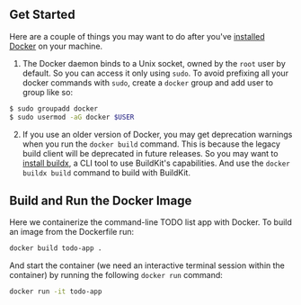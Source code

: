 ## Get Started

Here are a couple of things you may want to do after you've [installed Docker](https://docs.docker.com/engine/install/) on your machine.

1. The Docker daemon binds to a Unix socket, owned by the `root` user by default. So you can access it only using `sudo`. To avoid prefixing all your docker commands with `sudo`, create a `docker` group and add user to group like so:

```sh
$ sudo groupadd docker
$ sudo usermod -aG docker $USER
```

2. If you use an older version of Docker, you may get deprecation warnings when you run the `docker build` command. This is because the legacy build client will be deprecated in future releases. So you may want to [install buildx](https://github.com/docker/buildx), a CLI tool to use BuildKit's capabilities. And use the `docker buildx build` command to build with BuildKit.

## Build and Run the Docker Image

Here we containerize the command-line TODO list app with Docker. To build an image from the Dockerfile run:

```sh
docker build todo-app .
```

And start the container (we need an interactive terminal session within the container) by running the following `docker run` command:

```sh
docker run -it todo-app
```
